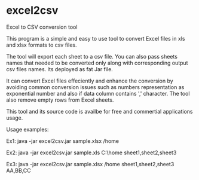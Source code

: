 # excel2csv
Excel to CSV conversion tool

This program is a simple and easy to use tool to convert Excel files in  xls and xlsx formats to csv files.

The tool will export each sheet to a csv file. You can also pass sheets names that needed to be converted only along with corresponding output csv files names.
Its deployed as fat Jar file.

It can convert Excel files effeciently and enhance the conversion by avoiding common conversion issues such as numbers representation as exponential number and also if data column contains ',' character.
The tool also remove empty rows from Excel sheets.

This tool and its source code is availbe for free and commertial applications usage.

Usage examples:

Ex1: java -jar excel2csv.jar sample.xlsx /home

Ex2: java -jar excel2csv.jar sample.xls C:\home sheet1,sheet2,sheet3

Ex3: java -jar excel2csv.jar sample.xlsx /home sheet1,sheet2,sheet3 AA,BB,CC

